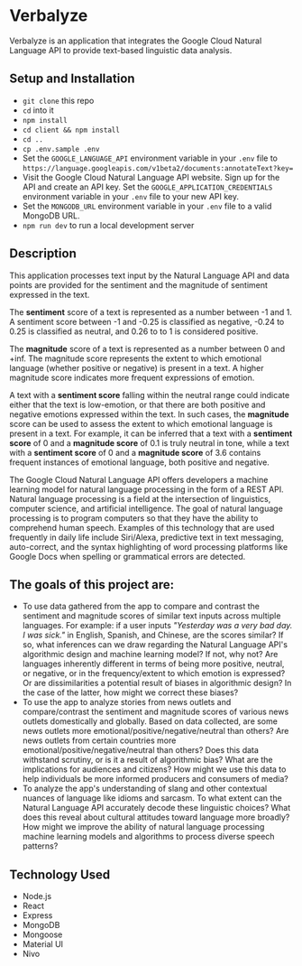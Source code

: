 # Verbalyze

Verbalyze is an application that integrates the Google Cloud Natural Language API to provide text-based linguistic data analysis. 


## Setup and Installation 

- `git clone` this repo 
- `cd` into it 
- `npm install` 
- `cd client && npm install` 
- `cd ..` 
- `cp .env.sample .env`
- Set the `GOOGLE_LANGUAGE_API` environment variable in your `.env` file to `https://language.googleapis.com/v1beta2/documents:annotateText?key=`
- Visit the Google Cloud Natural Language API website. Sign up for the API and create an API key. Set the `GOOGLE_APPLICATION_CREDENTIALS` environment variable in your `.env` file to your new API key. 
- Set the `MONGODB_URL` environment variable in your `.env` file to a valid MongoDB URL.
- `npm run dev` to run a local development server 

## Description 

This application processes text input by the Natural Language API and data points are provided for the sentiment and the magnitude of sentiment expressed in the text. 

The **sentiment** score of a text is represented as a number between -1 and 1. A sentiment score between -1 and -0.25 is classified as negative, -0.24 to 0.25 is classified as neutral, and 0.26 to to 1 is considered positive. 

The **magnitude** score of a text is represented as a number between 0 and +inf. The magnitude score represents the extent to which emotional language (whether positive or negative) is present in a text. A higher magnitude score indicates more frequent expressions of emotion. 

A text with a **sentiment score** falling within the neutral range could indicate either that the text is low-emotion, or that there are both positive and negative emotions expressed within the text. In such cases, the **magnitude** score can be used to assess the extent to which emotional language is present in a text. For example, it can be inferred that a text with a **sentiment score** of 0 and a **magnitude score** of 0.1 is truly neutral in tone, while a text with a **sentiment score** of 0 and a **magnitude score** of 3.6 contains frequent instances of emotional language, both positive and negative. 

The Google Cloud Natural Language API offers developers a machine learning model for natural language processing in the form of a REST API. Natural language processing is a field at the intersection of linguistics, computer science, and artificial intelligence. The goal of natural language processing is to program computers so that they have the ability to comprehend human speech. Examples of this technology that are used frequently in daily life include Siri/Alexa, predictive text in text messaging, auto-correct, and the syntax highlighting of word processing platforms like Google Docs when spelling or grammatical errors are detected. 

## The goals of this project are: 

- To use data gathered from the app to compare and contrast the sentiment and magnitude scores of similar text inputs across multiple languages. For example: if a user inputs *"Yesterday was a very bad day. I was sick."* in English, Spanish, and Chinese, are the scores similar? If so, what inferences can we draw regarding the Natural Language API's algorithmic design and machine learning model? If not, why not? Are languages inherently different in terms of being more positive, neutral, or negative, or in the frequency/extent to which emotion is expressed? Or are dissimilarities a potential result of biases in algorithmic design? In the case of the latter, how might we correct these biases?
- To use the app to analyze stories from news outlets and compare/contrast the sentiment and magnitude scores of various news outlets domestically and globally. Based on data collected, are some news outlets more emotional/positive/negative/neutral than others? Are news outlets from certain countries more emotional/positive/negative/neutral than others? Does this data withstand scrutiny, or is it a result of algorithmic bias? What are the implications for audiences and citizens? How might we use this data to help individuals be more informed producers and consumers of media? 
- To analyze the app's understanding of slang and other contextual nuances of language like idioms and sarcasm. To what extent can the Natural Language API accurately decode these linguistic choices? What does this reveal about cultural attitudes toward language more broadly? How might we improve the ability of natural language processing machine learning models and algorithms to process diverse speech patterns?

## Technology Used 

- Node.js 
- React 
- Express 
- MongoDB 
- Mongoose 
- Material UI 
- Nivo
